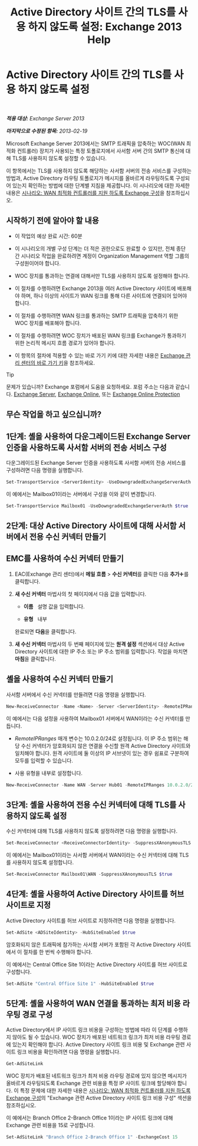 ﻿---
title: 'Active Directory 사이트 간의 TLS를 사용 하지 않도록 설정: Exchange 2013 Help'
TOCTitle: Active Directory 사이트 간의 TLS를 사용 하지 않도록 설정
ms:assetid: 1e1a0acf-24e7-4f94-9b33-603a4e0a812c
ms:mtpsurl: https://technet.microsoft.com/ko-kr/library/Dd876856(v=EXCHG.150)
ms:contentKeyID: 52058058
ms.date: 05/22/2018
mtps_version: v=EXCHG.150
ms.translationtype: MT
---

# Active Directory 사이트 간의 TLS를 사용 하지 않도록 설정

 

_**적용 대상:** Exchange Server 2013_

_**마지막으로 수정된 항목:** 2013-02-19_

Microsoft Exchange Server 2013에서는 SMTP 트래픽을 압축하는 WOC(WAN 최적화 컨트롤러) 장치가 사용되는 특정 토폴로지에서 사서함 서버 간의 SMTP 통신에 대해 TLS를 사용하지 않도록 설정할 수 있습니다.

이 항목에서는 TLS를 사용하지 않도록 해당하는 사서함 서버의 전송 서비스를 구성하는 방법과, Active Directory 라우팅 토폴로지가 메시지를 올바르게 라우팅하도록 구성되어 있는지 확인하는 방법에 대한 단계별 지침을 제공합니다. 이 시나리오에 대한 자세한 내용은 [시나리오: WAN 최적화 컨트롤러를 지원 하도록 Exchange 구성](scenario-configure-exchange-to-support-wan-optimization-controllers-exchange-2013-help.md)을 참조하십시오.

## 시작하기 전에 알아야 할 내용

  - 이 작업의 예상 완료 시간: 60분

  - 이 시나리오의 개별 구성 단계는 더 적은 권한으로도 완료할 수 있지만, 전체 종단 간 시나리오 작업을 완료하려면 계정이 Organization Management 역할 그룹의 구성원이어야 합니다.

  - WOC 장치를 통과하는 연결에 대해서만 TLS를 사용하지 않도록 설정해야 합니다.

  - 이 절차를 수행하려면 Exchange 2013을 여러 Active Directory 사이트에 배포해야 하며, 하나 이상의 사이트가 WAN 링크를 통해 다른 사이트에 연결되어 있어야 합니다.

  - 이 절차를 수행하려면 WAN 링크를 통과하는 SMTP 트래픽을 압축하기 위한 WOC 장치를 배포해야 합니다.

  - 이 절차를 수행하려면 WOC 장치가 배포된 WAN 링크를 Exchange가 통과하기 위한 논리적 메시지 흐름 경로가 있어야 합니다.

  - 이 항목의 절차에 적용할 수 있는 바로 가기 키에 대한 자세한 내용은 [Exchange 관리 센터의 바로 가기 키](keyboard-shortcuts-in-the-exchange-admin-center-exchange-online-protection-help.md)을 참조하세요.


> [!TIP]
> 문제가 있습니까? Exchange 포럼에서 도움을 요청하세요. 포럼 주소는 다음과 같습니다. <A href="https://go.microsoft.com/fwlink/p/?linkid=60612">Exchange Server</A>, <A href="https://go.microsoft.com/fwlink/p/?linkid=267542">Exchange Online</A>, 또는 <A href="https://go.microsoft.com/fwlink/p/?linkid=285351">Exchange Online Protection</A>



## 무슨 작업을 하고 싶으십니까?

## 1단계: 셸을 사용하여 다운그레이드된 Exchange Server 인증을 사용하도록 사서함 서버의 전송 서비스 구성

다운그레이드된 Exchange Server 인증을 사용하도록 사서함 서버의 전송 서비스를 구성하려면 다음 명령을 실행합니다.

```powershell
Set-TransportService <ServerIdentity> -UseDowngradedExchangeServerAuth $true
```

이 예에서는 Mailbox01이라는 서버에서 구성을 이와 같이 변경합니다.

```powershell
Set-TransportService Mailbox01 -UseDowngradedExchangeServerAuth $true
```

## 2단계: 대상 Active Directory 사이트에 대해 사서함 서버에서 전용 수신 커넥터 만들기

## EMC를 사용하여 수신 커넥터 만들기

1.  EAC(Exchange 관리 센터)에서 **메일 흐름** \> **수신 커넥터**를 클릭한 다음 **추가**![아이콘 추가](images/JJ218640.c1e75329-d6d7-4073-a27d-498590bbb558(EXCHG.150).gif "아이콘 추가")를 클릭합니다.

2.  **새 수신 커넥터** 마법사의 첫 페이지에서 다음 값을 입력합니다.
    
      - **이름**   설명 값을 입력합니다.
    
      - **유형**   내부
    
    완료되면 **다음**을 클릭합니다.

3.  **새 수신 커넥터** 마법사의 두 번째 페이지에 있는 **원격 설정** 섹션에서 대상 Active Directory 사이트에 대한 IP 주소 또는 IP 주소 범위를 입력합니다. 작업을 마치면 **마침**을 클릭합니다.

## 셸을 사용하여 수신 커넥터 만들기

사서함 서버에서 수신 커넥터를 만들려면 다음 명령을 실행합니다.

  ```powershell
  New-ReceiveConnector -Name <Name> -Server <ServerIdentity> -RemoteIPRanges <IPAddressRange> -Internal
  ```

이 예에서는 다음 설정을 사용하여 Mailbox01 서버에서 WAN이라는 수신 커넥터를 만듭니다.

  - *RemoteIPRanges* 매개 변수는 10.0.2.0/24로 설정됩니다. 이 IP 주소 범위는 해당 수신 커넥터가 암호화되지 않은 연결을 수신할 원격 Active Directory 사이트와 일치해야 합니다. 원격 사이트에 둘 이상의 IP 서브넷이 있는 경우 쉼표로 구분하여 모두를 입력할 수 있습니다.

  - 사용 유형을 내부로 설정합니다.

<!-- end list -->

```powershell
New-ReceiveConnector -Name WAN -Server Hub01 -RemoteIPRanges 10.0.2.0/24 -Internal
```

## 3단계: 셸을 사용하여 전용 수신 커넥터에 대해 TLS를 사용하지 않도록 설정

수신 커넥터에 대해 TLS를 사용하지 않도록 설정하려면 다음 명령을 실행합니다.

```powershell
Set-ReceiveConnector <ReceiveConnectorIdentity> -SuppressXAnonymousTLS $true
```

이 예에서는 Mailbox01이라는 사서함 서버에서 WAN이라는 수신 커넥터에 대해 TLS를 사용하지 않도록 설정합니다.

```powershell
Set-ReceiveConnector Mailbox01\WAN -SuppressXAnonymousTLS $true
```

## 4단계: 셸을 사용하여 Active Directory 사이트를 허브 사이트로 지정

Active Directory 사이트를 허브 사이트로 지정하려면 다음 명령을 실행합니다.

```powershell
Set-AdSite <ADSiteIdentity> -HubSiteEnabled $true
```

암호화되지 않은 트래픽에 참가하는 사서함 서버가 포함된 각 Active Directory 사이트에서 이 절차를 한 번씩 수행해야 합니다.

이 예에서는 Central Office Site 1이라는 Active Directory 사이트를 허브 사이트로 구성합니다.

```powershell
Set-AdSite "Central Office Site 1" -HubSiteEnabled $true
```

## 5단계: 셸을 사용하여 WAN 연결을 통과하는 최저 비용 라우팅 경로 구성

Active Directory에서 IP 사이트 링크 비용을 구성하는 방법에 따라 이 단계를 수행하지 않아도 될 수 있습니다. WOC 장치가 배포된 네트워크 링크가 최저 비용 라우팅 경로에 있는지 확인해야 합니다. Active Directory 사이트 링크 비용 및 Exchange 관련 사이트 링크 비용을 확인하려면 다음 명령을 실행합니다.

```powershell
Get-AdSiteLink
```

WOC 장치가 배포된 네트워크 링크가 최저 비용 라우팅 경로에 있지 않으면 메시지가 올바르게 라우팅되도록 Exchange 관련 비용을 특정 IP 사이트 링크에 할당해야 합니다. 이 특정 문제에 대한 자세한 내용은 [시나리오: WAN 최적화 컨트롤러를 지원 하도록 Exchange 구성](scenario-configure-exchange-to-support-wan-optimization-controllers-exchange-2013-help.md)의 "Exchange 관련 Active Directory 사이트 링크 비용 구성" 섹션을 참조하십시오.

이 예에서는 Branch Office 2-Branch Office 1이라는 IP 사이트 링크에 대해 Exchange 관련 비용을 15로 구성합니다.

```powershell
Set-AdSiteLink "Branch Office 2-Branch Office 1" -ExchangeCost 15
```

